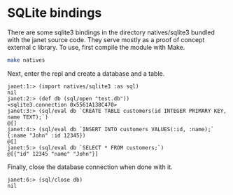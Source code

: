 # SQLite bindings

There are some sqlite3 bindings in the directory natives/sqlite3 bundled with
the janet source code. They serve mostly as a
proof of concept external c library. To use, first compile the module with Make.

```sh
make natives
```

Next, enter the repl and create a database and a table.

```
janet:1:> (import natives/sqlite3 :as sql)
nil
janet:2:> (def db (sql/open "test.db"))
<sqlite3.connection 0x5561A138C470>
janet:3:> (sql/eval db `CREATE TABLE customers(id INTEGER PRIMARY KEY, name TEXT);`)
@[]
janet:4:> (sql/eval db `INSERT INTO customers VALUES(:id, :name);` {:name "John" :id 12345})
@[]
janet:5:> (sql/eval db `SELECT * FROM customers;`)
@[{"id" 12345 "name" "John"}]
```

Finally, close the database connection when done with it.

```
janet:6:> (sql/close db)
nil
```
